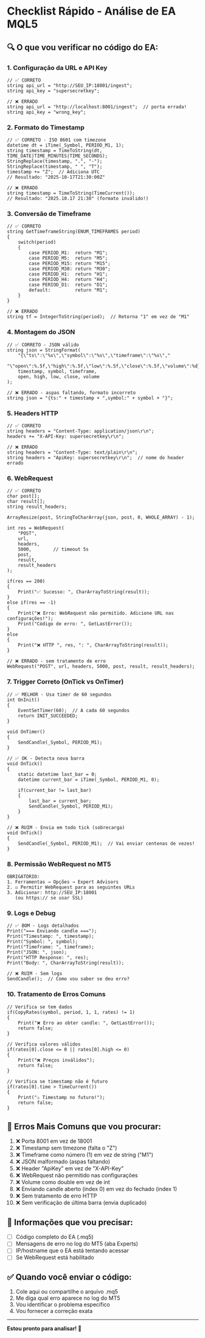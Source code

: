 # Checklist Rápido - Análise de EA MQL5

## 🔍 O que vou verificar no código do EA:

### 1. Configuração da URL e API Key
```mql5
// ✅ CORRETO
string api_url = "http://SEU_IP:18001/ingest";
string api_key = "supersecretkey";

// ❌ ERRADO
string api_url = "http://localhost:8001/ingest";  // porta errada!
string api_key = "wrong_key";
```

### 2. Formato do Timestamp
```mql5
// ✅ CORRETO - ISO 8601 com timezone
datetime dt = iTime(_Symbol, PERIOD_M1, 1);
string timestamp = TimeToString(dt, TIME_DATE|TIME_MINUTES|TIME_SECONDS);
StringReplace(timestamp, ".", "-");
StringReplace(timestamp, " ", "T");
timestamp += "Z";  // Adiciona UTC
// Resultado: "2025-10-17T21:30:00Z"

// ❌ ERRADO
string timestamp = TimeToString(TimeCurrent());
// Resultado: "2025.10.17 21:30" (formato inválido!)
```

### 3. Conversão de Timeframe
```mql5
// ✅ CORRETO
string GetTimeframeString(ENUM_TIMEFRAMES period)
{
    switch(period)
    {
        case PERIOD_M1:  return "M1";
        case PERIOD_M5:  return "M5";
        case PERIOD_M15: return "M15";
        case PERIOD_M30: return "M30";
        case PERIOD_H1:  return "H1";
        case PERIOD_H4:  return "H4";
        case PERIOD_D1:  return "D1";
        default:         return "M1";
    }
}

// ❌ ERRADO
string tf = IntegerToString(period);  // Retorna "1" em vez de "M1"
```

### 4. Montagem do JSON
```mql5
// ✅ CORRETO - JSON válido
string json = StringFormat(
    "{\"ts\":\"%s\",\"symbol\":\"%s\",\"timeframe\":\"%s\","
    "\"open\":%.5f,\"high\":%.5f,\"low\":%.5f,\"close\":%.5f,\"volume\":%d}",
    timestamp, symbol, timeframe,
    open, high, low, close, volume
);

// ❌ ERRADO - aspas faltando, formato incorreto
string json = "{ts:" + timestamp + ",symbol:" + symbol + "}";
```

### 5. Headers HTTP
```mql5
// ✅ CORRETO
string headers = "Content-Type: application/json\r\n";
headers += "X-API-Key: supersecretkey\r\n";

// ❌ ERRADO
string headers = "Content-Type: text/plain\r\n";
string headers = "ApiKey: supersecretkey\r\n";  // nome do header errado
```

### 6. WebRequest
```mql5
// ✅ CORRETO
char post[];
char result[];
string result_headers;

ArrayResize(post, StringToCharArray(json, post, 0, WHOLE_ARRAY) - 1);

int res = WebRequest(
    "POST",
    url,
    headers,
    5000,        // timeout 5s
    post,
    result,
    result_headers
);

if(res == 200)
{
    Print("✅ Sucesso: ", CharArrayToString(result));
}
else if(res == -1)
{
    Print("❌ Erro: WebRequest não permitido. Adicione URL nas configurações!");
    Print("Código de erro: ", GetLastError());
}
else
{
    Print("❌ HTTP ", res, ": ", CharArrayToString(result));
}

// ❌ ERRADO - sem tratamento de erro
WebRequest("POST", url, headers, 5000, post, result, result_headers);
```

### 7. Trigger Correto (OnTick vs OnTimer)
```mql5
// ✅ MELHOR - Usa timer de 60 segundos
int OnInit()
{
    EventSetTimer(60);  // A cada 60 segundos
    return INIT_SUCCEEDED;
}

void OnTimer()
{
    SendCandle(_Symbol, PERIOD_M1);
}

// ✅ OK - Detecta nova barra
void OnTick()
{
    static datetime last_bar = 0;
    datetime current_bar = iTime(_Symbol, PERIOD_M1, 0);
    
    if(current_bar != last_bar)
    {
        last_bar = current_bar;
        SendCandle(_Symbol, PERIOD_M1);
    }
}

// ❌ RUIM - Envia em todo tick (sobrecarga)
void OnTick()
{
    SendCandle(_Symbol, PERIOD_M1);  // Vai enviar centenas de vezes!
}
```

### 8. Permissão WebRequest no MT5
```
OBRIGATÓRIO:
1. Ferramentas → Opções → Expert Advisors
2. ☑ Permitir WebRequest para as seguintes URLs
3. Adicionar: http://SEU_IP:18001
   (ou https:// se usar SSL)
```

### 9. Logs e Debug
```mql5
// ✅ BOM - Logs detalhados
Print("=== Enviando candle ===");
Print("Timestamp: ", timestamp);
Print("Symbol: ", symbol);
Print("Timeframe: ", timeframe);
Print("JSON: ", json);
Print("HTTP Response: ", res);
Print("Body: ", CharArrayToString(result));

// ❌ RUIM - Sem logs
SendCandle();  // Como vou saber se deu erro?
```

### 10. Tratamento de Erros Comuns
```mql5
// Verifica se tem dados
if(CopyRates(symbol, period, 1, 1, rates) != 1)
{
    Print("❌ Erro ao obter candle: ", GetLastError());
    return false;
}

// Verifica valores válidos
if(rates[0].close <= 0 || rates[0].high <= 0)
{
    Print("❌ Preços inválidos");
    return false;
}

// Verifica se timestamp não é futuro
if(rates[0].time > TimeCurrent())
{
    Print("⚠️ Timestamp no futuro!");
    return false;
}
```

## 🎯 Erros Mais Comuns que vou procurar:

1. ❌ Porta 8001 em vez de 18001
2. ❌ Timestamp sem timezone (falta o "Z")
3. ❌ Timeframe como número (1) em vez de string ("M1")
4. ❌ JSON malformado (aspas faltando)
5. ❌ Header "ApiKey" em vez de "X-API-Key"
6. ❌ WebRequest não permitido nas configurações
7. ❌ Volume como double em vez de int
8. ❌ Enviando candle aberto (index 0) em vez do fechado (index 1)
9. ❌ Sem tratamento de erro HTTP
10. ❌ Sem verificação de última barra (envia duplicado)

## 📝 Informações que vou precisar:

- [ ] Código completo do EA (.mq5)
- [ ] Mensagens de erro no log do MT5 (aba Experts)
- [ ] IP/hostname que o EA está tentando acessar
- [ ] Se WebRequest está habilitado

## ✅ Quando você enviar o código:

1. Cole aqui ou compartilhe o arquivo .mq5
2. Me diga qual erro aparece no log do MT5
3. Vou identificar o problema específico
4. Vou fornecer a correção exata

---

**Estou pronto para analisar! 🚀**
